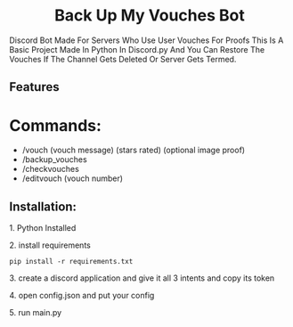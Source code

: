 <h1 align="center" id="title">Back Up My Vouches Bot</h1>

<p id="description">Discord Bot Made For Servers Who Use User Vouches For Proofs This Is A Basic Project Made In Python In Discord.py And You Can Restore The Vouches If The Channel Gets Deleted Or Server Gets Termed.</p>

  
  
<h2> Features</h2>

# Commands:

*   /vouch (vouch message) (stars rated) (optional image proof)
*   /backup\_vouches
*   /checkvouches
*   /editvouch (vouch number)

<h2>Installation:</h2>

<p>1. Python Installed</p>

<p>2. install requirements</p>

```
pip install -r requirements.txt
```

<p>3. create a discord application and give it all 3 intents and copy its token</p>

<p>4. open config.json and put your config</p>

<p>5. run main.py</p>
